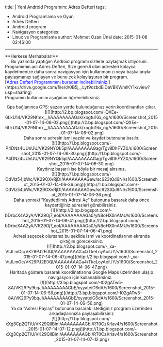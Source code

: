 title: |
  Yeni Android Programım: Adres Defteri
tags:
  - Android Programlama ve Oyun
  - Adres Defteri
  - Android program
  - Navigasyon
categories:
  - Linux ve Programlama
author: Mehmet Ozan Ünal
date: 2015-01-08 02:46:00
---

<div class="separator" style="clear: both; text-align: left;">**Herkese Merhabalar!**</div>

<div class="separator" style="clear: both; text-align: left;">     Bu yazımda yaptığım Android programı sizlerle paylaşmak istiyorum. Programımın adı Adres Defteri, Size gerekli olan adresleri kolayca kaydetmenize daha sonra navigasyon için kullanmanızı veya başkalarıyla paylaşmanızı sağlayan ve bunu çok kolaylaştıran bir program. </div>

<div class="separator" style="clear: both; text-align: left;">[<span style="color: blue;">Adres Defteri Programımını buradan indirebilirsiniz.</span>](https://drive.google.com/file/d/0B5j__Lyt9ozbdElDaVBKWmlKY1k/view?usp=sharing)</div>

<div class="separator" style="clear: both; text-align: left;">Programın kullanımını aşağıdan öğrenebilirsiniz.</div>

<a name="more"></a>  

<div class="separator" style="clear: both; text-align: center;">Gps bağlanınca GPS: yazan yerde bulunduğunuz yerin koordinantları çıkar.</div>

<div class="separator" style="clear: both; text-align: center;">[![](http://2.bp.blogspot.com/-QXEe-6LkU14/VK29Nfmx__I/AAAAAAAAGak/xogtu16x_og/s1600/Screenshot_2015-01-07-14-06-02.png)](http://2.bp.blogspot.com/-QXEe-6LkU14/VK29Nfmx__I/AAAAAAAAGak/xogtu16x_og/s1600/Screenshot_2015-01-07-14-06-02.png)</div>

<div class="separator" style="clear: both; text-align: center;">Daha sonra adresin ismi yazılır ve kaydet butonuna basılır.</div>

<div class="separator" style="clear: both; text-align: center;">[![](http://1.bp.blogspot.com/-P4DNz4UUnUU/VK29NYQk5pI/AAAAAAAAGag/TgviIDhFYZ0/s1600/Screenshot_2015-01-07-14-06-30.png)](http://1.bp.blogspot.com/-P4DNz4UUnUU/VK29NYQk5pI/AAAAAAAAGag/TgviIDhFYZ0/s1600/Screenshot_2015-01-07-14-06-30.png)</div>

<div class="separator" style="clear: both; text-align: center;">Kaydınız başarılı ise böyle bir mesaj alırsınız.</div>

<div class="separator" style="clear: both; text-align: center;">[![](http://1.bp.blogspot.com/-DdVlz54jbWc/VK29OXvRjDI/AAAAAAAAGaw/sc623tQd6NI/s1600/Screenshot_2015-01-07-14-06-36.png)](http://1.bp.blogspot.com/-DdVlz54jbWc/VK29OXvRjDI/AAAAAAAAGaw/sc623tQd6NI/s1600/Screenshot_2015-01-07-14-06-36.png)</div>

<div class="separator" style="clear: both; text-align: center;">Daha sonraki "Kaydedilmiş Adresi Aç" butonuna basarak daha önce kaydettiğiniz adresleri görebilirsiniz. </div>

<div class="separator" style="clear: both; text-align: center;">[![](http://2.bp.blogspot.com/-bDrbcX4A2yA/VK29Oj7_eoI/AAAAAAAAGa0/yN8oHX0nAMU/s1600/Screenshot_2015-01-07-14-06-41.png)](http://2.bp.blogspot.com/-bDrbcX4A2yA/VK29Oj7_eoI/AAAAAAAAGa0/yN8oHX0nAMU/s1600/Screenshot_2015-01-07-14-06-41.png)</div>

<div class="separator" style="clear: both; text-align: center;">Adresi seçecek olursanız bu şekilde ismi ve koordinatlarının ekranda çıktığını göreceksiniz.</div>

<div class="separator" style="clear: both; text-align: center;">[![](http://2.bp.blogspot.com/-_xa-VtJLmOc/VK29PJ2E0QI/AAAAAAAAGa4/TkeLoyAoiUY/s1600/Screenshot_2015-01-07-14-06-47.png)](http://2.bp.blogspot.com/-_xa-VtJLmOc/VK29PJ2E0QI/AAAAAAAAGa4/TkeLoyAoiUY/s1600/Screenshot_2015-01-07-14-06-47.png)</div>

<div class="separator" style="clear: both; text-align: center;">Haritada göstere basarak koordinatlarına Google Maps üzerinden ulaşıp navigasyon için kullanabilirsiniz.  </div>

<div class="separator" style="clear: both; text-align: center;">[![](http://3.bp.blogspot.com/-I02gATw5-8A/VK29Py9bqJI/AAAAAAAAGbE/oyyateiG6dA/s1600/Screenshot_2015-01-07-14-06-56.png)](http://3.bp.blogspot.com/-I02gATw5-8A/VK29Py9bqJI/AAAAAAAAGbE/oyyateiG6dA/s1600/Screenshot_2015-01-07-14-06-56.png)</div>

<div class="separator" style="clear: both; text-align: center;">Ya da "Adresi Paylaş" butonuna basarak istediğiniz program üzerinden arkadaşlarınızla paylaşabilirsiniz</div>

<div class="separator" style="clear: both; text-align: center;">[![](http://1.bp.blogspot.com/-xXg8Cp2QTiU/VK29QIIBinI/AAAAAAAAGbI/RT0CzKrlav4/s1600/Screenshot_2015-01-07-14-07-12.png)](http://1.bp.blogspot.com/-xXg8Cp2QTiU/VK29QIIBinI/AAAAAAAAGbI/RT0CzKrlav4/s1600/Screenshot_2015-01-07-14-07-12.png)</div>